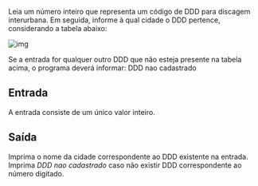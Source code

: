 Leia um número inteiro que representa um código de DDD para discagem interurbana. Em seguida, informe à qual cidade o DDD pertence, considerando a tabela abaixo:

![img](https://resources.urionlinejudge.com.br/gallery/images/problems/UOJ_1050.png)

Se a entrada for qualquer outro DDD que não esteja presente na tabela acima, o programa deverá informar:
DDD nao cadastrado

## Entrada

A entrada consiste de um único valor inteiro.

## Saída

Imprima o nome da cidade correspondente ao DDD existente na entrada. Imprima *DDD nao cadastrado* caso não existir DDD correspondente ao número digitado.